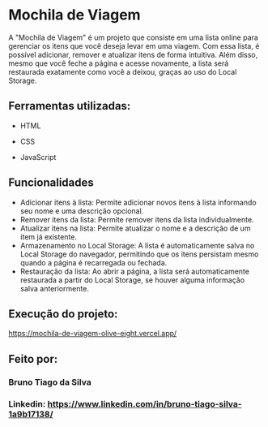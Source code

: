 # Mochila de Viagem

A "Mochila de Viagem" é um projeto que consiste em uma lista online para gerenciar os itens que você deseja levar em uma viagem. Com essa lista, é possível adicionar, remover e atualizar itens de forma intuitiva. Além disso, mesmo que você feche a página e acesse novamente, a lista será restaurada exatamente como você a deixou, graças ao uso do Local Storage.

## Ferramentas utilizadas:

* HTML

* CSS

* JavaScript

## Funcionalidades

- Adicionar itens à lista: Permite adicionar novos itens à lista informando seu nome e uma descrição opcional.
- Remover itens da lista: Permite remover itens da lista individualmente.
- Atualizar itens na lista: Permite atualizar o nome e a descrição de um item já existente.
- Armazenamento no Local Storage: A lista é automaticamente salva no Local Storage do navegador, permitindo que os itens persistam mesmo quando a página é recarregada ou fechada.
- Restauração da lista: Ao abrir a página, a lista será automaticamente restaurada a partir do Local Storage, se houver alguma informação salva anteriormente.

## Execução do projeto:

https://mochila-de-viagem-olive-eight.vercel.app/

## Feito por:

### Bruno Tiago da Silva

### Linkedin: https://www.linkedin.com/in/bruno-tiago-silva-1a9b17138/
